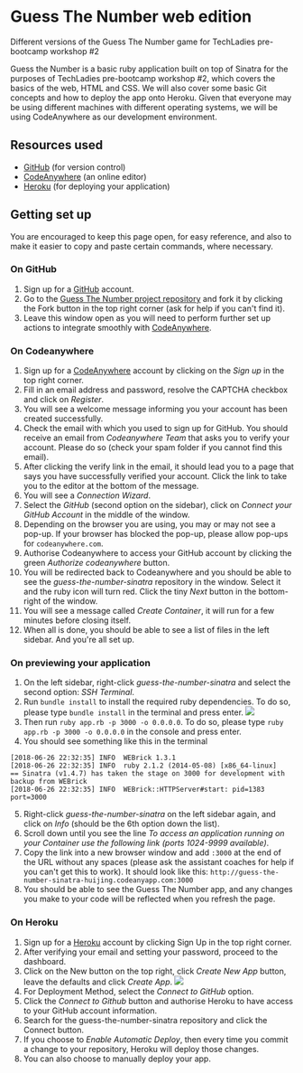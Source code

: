 # Guess The Number web edition
Different versions of the Guess The Number game for TechLadies pre-bootcamp workshop #2

Guess the Number is a basic ruby application built on top of Sinatra for the purposes of TechLadies pre-bootcamp workshop #2, which covers the basics of the web, HTML and CSS. We will also cover some basic Git concepts and how to deploy the app onto Heroku. Given that everyone may be using different machines with different operating systems, we will be using CodeAnywhere as our development environment.

## Resources used
- [GitHub](https://github.com) (for version control)
- [CodeAnywhere](https://codeanywhere.com/) (an online editor)
- [Heroku](https://www.heroku.com) (for deploying your application)

## Getting set up

You are encouraged to keep this page open, for easy reference, and also to make it easier to copy and paste certain commands, where necessary.

### On GitHub

1. Sign up for a [GitHub](https://github.com) account.
2. Go to the [Guess The Number project repository](https://github.com/TechLadies/guess-the-number-sinatra) and fork it by clicking the Fork button in the top right corner (ask for help if you can't find it).
3. Leave this window open as you will need to perform further set up actions to integrate smoothly with [CodeAnywhere](https://codeanywhere.com/).

### On Codeanywhere

1. Sign up for a [CodeAnywhere](https://codeanywhere.com/) account by clicking on the *Sign up* in the top right corner.
2. Fill in an email address and password, resolve the CAPTCHA checkbox and click on *Register*.
3. You will see a welcome message informing you your account has been created successfully.
4. Check the email with which you used to sign up for GitHub. You should receive an email from *Codeanywhere Team* that asks you to verify your account. Please do so (check your spam folder if you cannot find this email).
5. After clicking the verify link in the email, it should lead you to a page that says you have successfully verified your account. Click the link to take you to the editor at the bottom of the message.
6. You will see a *Connection Wizard*.
7. Select the *GitHub* (second option on the sidebar), click on *Connect your GitHub Account* in the middle of the window.
8. Depending on the browser you are using, you may or may not see a pop-up. If your browser has blocked the pop-up, please allow pop-ups for `codeanywhere.com`.
9. Authorise Codeanywhere to access your GitHub account by clicking the green *Authorize codeanywhere* button.
10. You will be redirected back to Codeanywhere and you should be able to see the *guess-the-number-sinatra* repository in the window. Select it and the ruby icon will turn red. Click the tiny *Next* button in the bottom-right of the window.
11. You will see a message called *Create Container*, it will run for a few minutes before closing itself.
12. When all is done, you should be able to see a list of files in the left sidebar. And you're all set up.

### On previewing your application

1. On the left sidebar, right-click *guess-the-number-sinatra* and select the second option: *SSH Terminal*.
2. Run `bundle install` to install the required ruby dependencies. To do so, please type `bundle install` in the terminal and press enter.
    ![](https://www.chenhuijing.com/filerepo/tl-pen-terminal.jpg)
3. Then run `ruby app.rb -p 3000 -o 0.0.0.0`. To do so, please type `ruby app.rb -p 3000 -o 0.0.0.0` in the console and press enter.
4. You should see something like this in the terminal
```
[2018-06-26 22:32:35] INFO  WEBrick 1.3.1
[2018-06-26 22:32:35] INFO  ruby 2.1.2 (2014-05-08) [x86_64-linux]
== Sinatra (v1.4.7) has taken the stage on 3000 for development with backup from WEBrick
[2018-06-26 22:32:35] INFO  WEBrick::HTTPServer#start: pid=1383 port=3000
```
5. Right-click *guess-the-number-sinatra* on the left sidebar again, and click on *Info* (should be the 6th option down the list).
6. Scroll down until you see the line *To access an application running on your Container use the following link (ports 1024-9999 available)*.
7. Copy the link into a new browser window and add `:3000` at the end of the URL without any spaces (please ask the assistant coaches for help if you can't get this to work). It should look like this: `http://guess-the-number-sinatra-huijing.codeanyapp.com:3000`
8. You should be able to see the Guess The Number app, and any changes you make to your code will be reflected when you refresh the page.

### On Heroku

1. Sign up for a [Heroku](https://www.heroku.com) account by clicking Sign Up in the top right corner.
2. After verifying your email and setting your password, proceed to the dashboard.
3. Click on the New button on the top right, click *Create New App* button, leave the defaults and click *Create App*.
    ![](https://www.chenhuijing.com/filerepo/tl-ws2-heroku.png)
4. For Deployment Method, select the *Connect to GitHub* option.
5. Click the *Connect to Github* button and authorise Heroku to have access to your GitHub account information.
6. Search for the guess-the-number-sinatra repository and click the Connect button.
7. If you choose to *Enable Automatic Deploy*, then every time you commit a change to your repository, Heroku will deploy those changes.
8. You can also choose to manually deploy your app.
